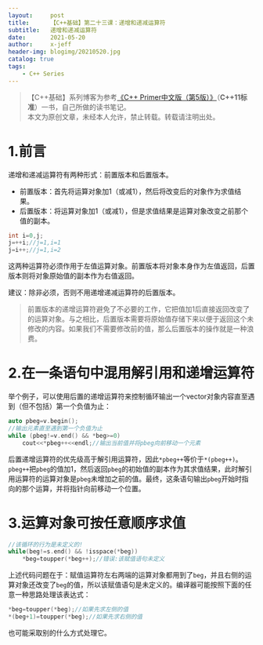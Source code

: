 ```yaml
---
layout:     post
title:      【C++基础】第二十三课：递增和递减运算符
subtitle:   递增和递减运算符
date:       2021-05-20
author:     x-jeff
header-img: blogimg/20210520.jpg
catalog: true
tags:
    - C++ Series
---
```

>【C++基础】系列博客为参考[《C++ Primer中文版（第5版）》](https://www.phei.com.cn/module/goods/wssd_content.jsp?bookid=37655)（**C++11标准**）一书，自己所做的读书笔记。  
>本文为原创文章，未经本人允许，禁止转载。转载请注明出处。

# 1.前言

递增和递减运算符有两种形式：前置版本和后置版本。

* 前置版本：首先将运算对象加1（或减1），然后将改变后的对象作为求值结果。
* 后置版本：将运算对象加1（或减1），但是求值结果是运算对象改变之前那个值的副本。

```c++
int i=0,j;
j=++i;//j=1,i=1
j=i++;//j=1,i=2
```

这两种运算符必须作用于左值运算对象。前置版本将对象本身作为左值返回，后置版本则将对象原始值的副本作为右值返回。

建议：除非必须，否则不用递增递减运算符的后置版本。

>前置版本的递增运算符避免了不必要的工作，它把值加1后直接返回改变了的运算对象。与之相比，后置版本需要将原始值存储下来以便于返回这个未修改的内容。如果我们不需要修改前的值，那么后置版本的操作就是一种浪费。

# 2.在一条语句中混用解引用和递增运算符

举个例子，可以使用后置的递增运算符来控制循环输出一个vector对象内容直至遇到（但不包括）第一个负值为止：

```c++
auto pbeg=v.begin();
//输出元素直至遇到第一个负值为止
while (pbeg!=v.end() && *beg>=0)
	cout<<*pbeg++<<endl;//输出当前值并将pbeg向前移动一个元素
```

后置递增运算符的优先级高于解引用运算符，因此`*pbeg++`等价于`*(pbeg++)`。`pbeg++`把`pbeg`的值加1，然后返回`pbeg`的初始值的副本作为其求值结果，此时解引用运算符的运算对象是`pbeg`未增加之前的值。最终，这条语句输出`pbeg`开始时指向的那个运算，并将指针向前移动一个位置。

# 3.运算对象可按任意顺序求值

```c++
//该循环的行为是未定义的!
while(beg!=s.end() && !isspace(*beg))
	*beg=toupper(*beg++);//错误:该赋值语句未定义
```

上述代码问题在于：赋值运算符左右两端的运算对象都用到了`beg`，并且右侧的运算对象还改变了`beg`的值，所以该赋值语句是未定义的。编译器可能按照下面的任意一种思路处理该表达式：

```c++
*beg=toupper(*beg);//如果先求左侧的值
*(beg+1)=toupper(*beg);//如果先求右侧的值
```

也可能采取别的什么方式处理它。